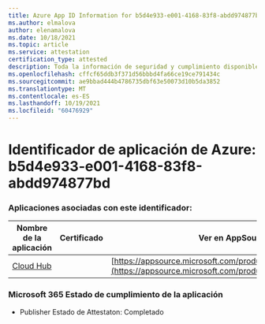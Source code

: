 ```yaml
---
title: Azure App ID Information for b5d4e933-e001-4168-83f8-abdd974877bd
ms.author: elmalova
author: elenamalova
ms.date: 10/18/2021
ms.topic: article
ms.service: attestation
certification_type: attested
description: Toda la información de seguridad y cumplimiento disponible para b5d4e933-e001-4168-83f8-abdd974877bd.
ms.openlocfilehash: cffcf65ddb3f371d56bbbd4fa66ce19ce791434c
ms.sourcegitcommit: ae9bbad444b4786735dbf63e50073d10b5da3852
ms.translationtype: MT
ms.contentlocale: es-ES
ms.lasthandoff: 10/19/2021
ms.locfileid: "60476929"
---
```

# <a name="azure-app-id-b5d4e933-e001-4168-83f8-abdd974877bd"></a>Identificador de aplicación de Azure: b5d4e933-e001-4168-83f8-abdd974877bd


### <a name="apps-associated-with-this-id"></a>Aplicaciones asociadas con este identificador:
| **Nombre de la aplicación** | **Certificado** | **Ver en AppSource** |
|--------------|---------------|-----------------------|
| [Cloud Hub](https://docs.microsoft.com/microsoft-365-app-certification/forward/WA200003034) |  | [https://appsource.microsoft.com/product/office/WA200003034](https://appsource.microsoft.com/product/office/WA200003034) |

### <a name="microsoft-365-app-compliance-status"></a>Microsoft 365 Estado de cumplimiento de la aplicación
- Publisher Estado de Attestaton: Completado
